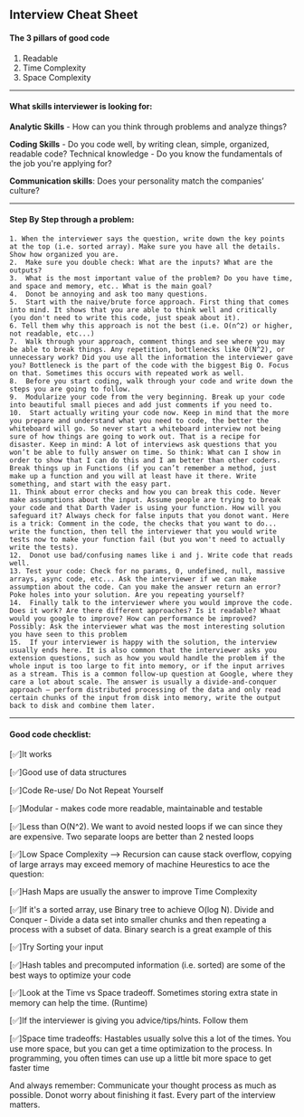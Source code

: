 ## Interview Cheat Sheet

####  The 3 pillars of good code
1. Readable
2. Time Complexity 
3. Space Complexity

------------


#### What skills interviewer is looking for:
**Analytic Skills** - How can you think through problems and analyze things?

**Coding Skills** - Do you code well, by writing clean, simple, organized, readable code? Technical knowledge - Do you know the fundamentals of the job you're applying for?

**Communication skills**: Does your personality match the companies’ culture?

------------


#### Step By Step through a problem:
```
1. When the interviewer says the question, write down the key points at the top (i.e. sorted array). Make sure you have all the details. Show how organized you are.
2.  Make sure you double check: What are the inputs? What are the outputs?
3.  What is the most important value of the problem? Do you have time, and space and memory, etc.. What is the main goal?
4.  Donot be annoying and ask too many questions.
5.  Start with the naive/brute force approach. First thing that comes into mind. It shows that you are able to think well and critically (you don't need to write this code, just speak about it).
6. Tell them why this approach is not the best (i.e. O(n^2) or higher, not readable, etc...)
7.  Walk through your approach, comment things and see where you may be able to break things. Any repetition, bottlenecks like O(N^2), or unnecessary work? Did you use all the information the interviewer gave you? Bottleneck is the part of the code with the biggest Big O. Focus on that. Sometimes this occurs with repeated work as well.
8.  Before you start coding, walk through your code and write down the steps you are going to follow.
9.  Modularize your code from the very beginning. Break up your code into beautiful small pieces and add just comments if you need to.
10.  Start actually writing your code now. Keep in mind that the more you prepare and understand what you need to code, the better the whiteboard will go. So never start a whiteboard interview not being sure of how things are going to work out. That is a recipe for disaster. Keep in mind: A lot of interviews ask questions that you won’t be able to fully answer on time. So think: What can I show in order to show that I can do this and I am better than other coders. Break things up in Functions (if you can’t remember a method, just make up a function and you will at least have it there. Write something, and start with the easy part.
11. Think about error checks and how you can break this code. Never make assumptions about the input. Assume people are trying to break your code and that Darth Vader is using your function. How will you safeguard it? Always check for false inputs that you donot want. Here is a trick: Comment in the code, the checks that you want to do... write the function, then tell the interviewer that you would write tests now to make your function fail (but you won't need to actually write the tests).
12.  Donot use bad/confusing names like i and j. Write code that reads well.
13. Test your code: Check for no params, 0, undefined, null, massive arrays, async code, etc... Ask the interviewer if we can make assumption about the code. Can you make the answer return an error? Poke holes into your solution. Are you repeating yourself?
14.  Finally talk to the interviewer where you would improve the code. Does it work? Are there different approaches? Is it readable? Whaat would you google to improve? How can performance be improved? Possibly: Ask the interviewer what was the most interesting solution you have seen to this problem
15.  If your interviewer is happy with the solution, the interview usually ends here. It is also common that the interviewer asks you extension questions, such as how you would handle the problem if the whole input is too large to fit into memory, or if the input arrives as a stream. This is a common follow-up question at Google, where they care a lot about scale. The answer is usually a divide-and-conquer approach — perform distributed processing of the data and only read certain chunks of the input from disk into memory, write the output back to disk and combine them later.
```

------------


#### Good code checklist:
[✅]It works

[✅]Good use of data structures

[✅]Code Re-use/ Do Not Repeat Yourself

[✅]Modular - makes code more readable, maintainable and testable

[✅]Less than O(N^2). We want to avoid nested loops if we can since they are expensive. Two separate loops are better than 2 nested loops

[✅]Low Space Complexity --> Recursion can cause stack overflow, copying of large arrays may exceed memory of machine
Heurestics to ace the question:

[✅]Hash Maps are usually the answer to improve Time Complexity

[✅]If it's a sorted array, use Binary tree to achieve O(log N). Divide and Conquer - Divide a data set into smaller chunks and then repeating a process with a subset of data. Binary search is a great example of this

[✅]Try Sorting your input

[✅]Hash tables and precomputed information (i.e. sorted) are some of the best ways to optimize your code

[✅]Look at the Time vs Space tradeoff. Sometimes storing extra state in memory can help the time. (Runtime)

[✅]If the interviewer is giving you advice/tips/hints. Follow them

[✅]Space time tradeoffs: Hastables usually solve this a lot of the times. You use more space, but you can get a time optimization to the process. In programming, you often times can use up a little bit more space to get faster time

And always remember: Communicate your thought process as much as possible. Donot worry about finishing it fast. Every part of the interview matters.
